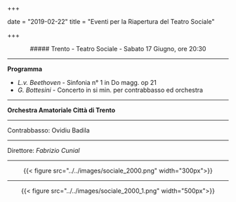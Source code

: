 ﻿+++

date = "2019-02-22"
title = "Eventi per la Riapertura del Teatro Sociale"

+++

<center>
##### Trento - Teatro Sociale - Sabato 17 Giugno, ore 20:30
</center>

---

**Programma**


* *L.v. Beethoven* - Sinfonia n° 1 in Do magg. op 21
* *G. Bottesini* - Concerto in si min. per contrabbasso ed orchestra



---

**Orchestra Amatoriale Città di Trento**

---

Contrabbasso: Ovidiu Badila

---

Direttore: *Fabrizio Cunial*

---

<center>

{{< figure src="../../images/sociale_2000.png" width="300px">}}

---

{{< figure src="../../images/sociale_2000_1.png" width="500px">}}


</center>
